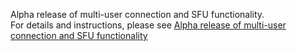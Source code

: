 Alpha release of multi-user connection and SFU functionality.<br>
For details and instructions, please see <a href="alpha-release.html">Alpha release of multi-user connection and SFU functionality</a>
